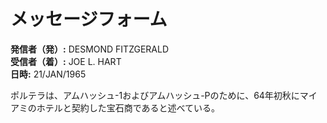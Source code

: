 # メッセージフォーム

**発信者（発）:** DESMOND FITZGERALD  
**受信者（着）:** JOE L. HART  
**日時:** 21/JAN/1965

ポルテラは、アムハッシュ-1およびアムハッシュ-Pのために、64年初秋にマイアミのホテルと契約した宝石商であると述べている。